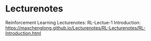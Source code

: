 # Lecturenotes
Reinforcement Learning Lecturenotes:
RL-Lectue-1 Introduction: https://maxchenglong.github.io/Lecturenotes/RL-Lecturenotes/RL-Introduction.html
